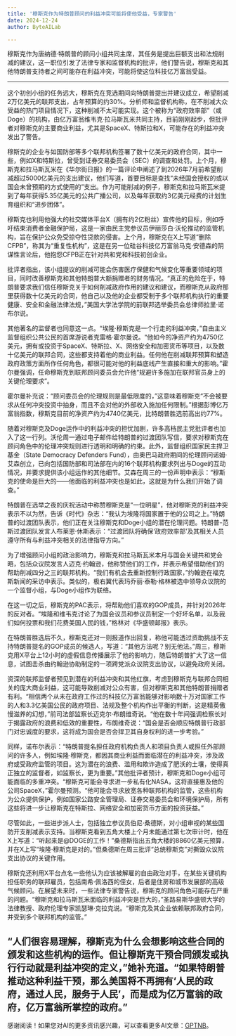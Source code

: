 ```yaml
---
title: '穆斯克作为特朗普顾问的利益冲突可能将使他受益，专家警告'
date: 2024-12-24
author: ByteAILab

---
```


穆斯克作为唐纳德·特朗普的顾问小组共同主席，其任务是提出巨额支出和法规削减的建议，这一职位引发了法律专家和监督机构的批评，他们警告说，穆斯克和其他特朗普支持者之间可能存在利益冲突，可能将使这位科技亿万富翁受益。

---
这个初创小组的任务远大，穆斯克在竞选期间向特朗普提出并建议成立，希望削减2万亿美元的联邦支出，占年预算的约30%。分析师和监督机构称，在不削减大众受益的热门项目情况下，这种削减不太可能实现。这个被称为“政府效率部”（或Doge）的机构，由亿万富翁维韦克·拉马斯瓦米共同主持，目前刚刚起步，但批评者对穆斯克的主要商业利益，尤其是SpaceX、特斯拉和X，可能存在的利益冲突发出了警告。

穆斯克的企业与如国防部等多个联邦机构签署了数十亿美元的政府合同，其中一些，例如X和特斯拉，曾受到证券交易委员会（SEC）的调查和处罚。上个月，穆斯克和拉马斯瓦米在《华尔街日报》的一篇评论中阐述了到2026年7月前希望削减超过5000亿美元的支出建议，他们写道，首要目标是查找“未经国会授权的或以国会未曾预期的方式使用的”支出。作为可能削减的例子，穆斯克和拉马斯瓦米提到了每年获得5.35亿美元的公共广播公司，以及每年获取约3亿美元经费的计划生育组织和“进步团体”。

穆斯克也利用他强大的社交媒体平台X（拥有约2亿粉丝）宣传他的目标，例如呼吁结束消费者金融保护局，这是一家由民主党参议员伊丽莎白·沃伦推动的监管机构，旨在保护公众免受掠夺性贷款的侵害。上个月，穆斯克在X上写道“删除CFPB”，称其为“重复性机构”，这是在另一位硅谷科技亿万富翁马克·安德森的阴谋性言论后，他抱怨CFPB正在针对共和党和科技初创企业。

批评者指出，该小组提议的削减可能会伤害医疗保健和气候变化等重要领域的项目，同时改善穆斯克和其他特朗普大额捐赠者的财务情况。“真正的危险在于，特朗普要求我们信任穆斯克关于如何削减政府作用的建议和建议，而穆斯克从政府那里获得数十亿美元的合同，他自己以及他的企业都受制于多个联邦机构执行的重要健康、安全和金融法律法规，”美国大学法学院的前联邦选举委员会总律师拉里·诺布尔说。

其他著名的监督者也同意这一点。“埃隆·穆斯克是一个行走的利益冲突，”自由主义监督组织公共公民的首席游说者克雷格·霍尔曼说。“他如今的净资产约为4750亿美元，拥有或投资于SpaceX、特斯拉、X、网络安全和加密货币等项目，以及数十亿美元的联邦合同，这些都支持着他的商业利益。任何他在削减联邦预算和塑造政府政策方面所作任何角色，都很可能对他的利益底线产生直接和重大的影响。”霍尔曼强调，任命穆斯克到联邦顾问委员会允许他“规避许多施加在联邦官员身上的关键伦理要求”。

霍尔曼补充说：“顾问委员会的伦理规则是最低限度的，”这意味着穆斯克“不会被要求从任何冲突投资中抽身，而且不会对他的外部收入施加任何限制。”根据彭博亿万富翁指数，穆斯克目前的净资产约为4740亿美元，比特朗普胜选前高出约77%。

随着对穆斯克及Doge运作中的利益冲突的担忧加剧，许多高档民主党批评者也加入了这一行列。沃伦周一通过电子邮件给特朗普的过渡团队写信，要求对穆斯克在顾问角色中的伦理冲突规则进行透明和明确的约束。此外，监督组织国家民主捍卫基金（State Democracy Defenders Fund），由奥巴马政府期间的伦理顾问诺姆·艾森创立，已向包括国防部和司法部在内的16个联邦机构要求列出与Doge的互动情况，并要求提供该小组运作的其他细节。艾森在周三的一份声明中表示：“穆斯克的使命是巨大的——他面临的利益冲突也是如此，这就是为什么我们开始了调查。”

特朗普在选举之夜的庆祝活动中称赞穆斯克是“一位明星”，他对穆斯克的利益冲突表示不以为然，告诉《时代》杂志：“我认为埃隆将国家置于他的公司之上。”特朗普的过渡团队表示，他们正在关注穆斯克和Doge小组的潜在伦理问题。特朗普-范斯过渡团队发言人布莱恩·休斯表示：“过渡团队将确保‘政府效率部’及其相关人员遵守所有与利益冲突相关的法律指导方向。”

为了增强顾问小组的政治影响力，穆斯克和拉马斯瓦米本月与国会关键共和党会晤，包括众议院发言人迈克·约翰逊，他称赞他们的工作，并表示希望借助他们的帮助削减四分之三的联邦机构。“我们有机会去重新控制行政国家，”约翰逊在福克斯新闻的采访中表示。类似的，极右翼代表玛乔丽·泰勒·格林被选中领导众议院的一个监督小组，与Doge小组作为联络。

在这一切之后，穆斯克的PAC表示，将帮助他们喜欢的GOP成员，并针对2026年的反对者。“埃隆和维韦克讨论了为国会议员和参议员制定一个好坏名单，以及我们如何投票和我们花费美国人民的钱，”格林对《华盛顿邮报》表示。

在特朗普胜选后不久，穆斯克还对一则报道作出回复，称他可能透过资助挑战不支持特朗普提名的GOP成员的候选人，写道：“其他方法呢？别无他法。”周三，穆斯克用X平台上12小时的虚假信息传播展示了他的影响力，随后特朗普扩大了这一信息，试图击杀由约翰逊协助制定的一项跨党派众议院支出协议，以避免政府关闭。

资深的联邦监督者预见到潜在的利益冲突和其他红旗，考虑到穆斯克与联邦合同相关的庞大商业利益，这可能导致削减对公众有害，但对穆斯克和其他特朗普捐赠者有利。“相信两个从未在政府工作过的科技亿万富翁能够对影响数十万对国家工作的人和3.3亿美国公民的政府项目、法规及整个机构作出平衡的判断，这是精英傲慢滋养的幻想，”前司法部监察长迈克尔·布朗维奇说。“他在数十年间强调检察长对于揭露政府的浪费和低效的重要性，布朗维奇说：“国会是否会顺应特朗普行政部门对忠诚度的要求，这将成为国会是否会捍卫其自身权利的进一步考验。”

同样，诺布尔表示：“特朗普提名担任政府机构负责人和项目负责人或担任外部顾问的许多人，例如埃隆·穆斯克，都因其商业利益而面临潜在的利益冲突，涉及政府或受政府监管的项目。这为潜在的浪费、滥用和欺诈造成了肥沃的土壤，使得真正独立的监督者，如监察长，更为重要。”其他批评者预计，穆斯克和Doge小组可能面临的多重冲突。“穆斯克可能会寻求进一步私有化NASA，这将直接惠及他的公司SpaceX，”霍尔曼预测。“他可能会寻求放宽各种联邦机构的监管，这些机构为公众提供保护，例如国家公路安全管理局、证券交易委员会和环境保护局，所有这些将进一步让穆斯克在特斯拉、网络安全和加密货币方面的投资获益。”

尽管如此，一些进步派人士，包括独立参议员伯尼·桑德斯，对小组审视的某些国防开支削减表示支持。当穆斯克看到五角大楼上个月未能通过第七次审计时，他在X上写道：“听起来是@DOGE的工作！”桑德斯指出五角大楼的8860亿美元预算，并在X上写“埃隆·穆斯克是对的。”但桑德斯在周三批评“总统穆斯克”对撕毁众议院支出协议的关键作用。

穆斯克还利用X平台点名一些他认为应该被解雇的自由政治对手，在某些关键机构担任职务的联邦雇员，包括南希·佩洛西的侄女，后者是住房和城市发展部的高级气候顾问。在展望未来时，一些法律专家警告说，穆斯克的顾问角色可能存在严重的问题。“穆斯克和拉马斯瓦米面临的利益冲突是巨大的，”圣路易斯华盛顿大学的法律教授、政府伦理专家凯瑟琳·克拉克说。“穆斯克及其企业依赖联邦政府合同，并受到多个联邦机构的监管。”

“人们很容易理解，穆斯克为什么会想影响这些合同的颁发和这些机构的运作。但让穆斯克干预合同颁发或执行行动就是利益冲突的定义，”她补充道。“如果特朗普推动这种利益干预，那么美国将不再拥有‘人民的政府，通过人民，服务于人民’，而是成为亿万富翁的政府，亿万富翁所掌控的政府。”
---
感谢阅读！如果您对AI的更多资讯感兴趣，可以查看更多AI文章：[GPTNB](https://gptnb.com)。